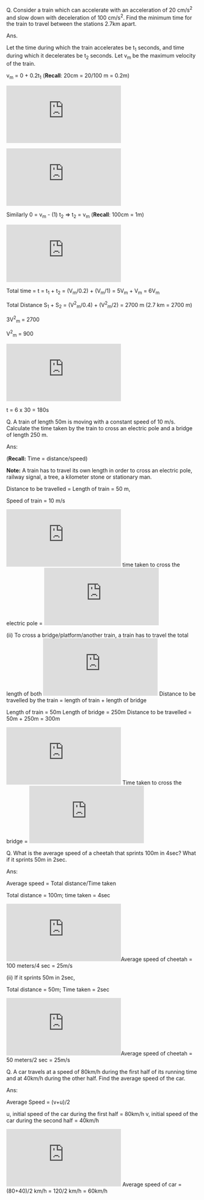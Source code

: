 Q. Consider a train which can accelerate with an acceleration of 20 cm/s<sup>2</sup> and slow down with deceleration of 100 cm/s<sup>2</sup>. Find the minimum time for the train to travel between the stations 2.7km apart.

Ans. 

Let the time during which the train accelerates be t<sub>1</sub> seconds, and time during which it decelerates be t<sub>2</sub> seconds. Let v<sub>m</sub> be the maximum velocity of the train.

v<sub>m</sub> = 0 + 0.2t<sub>1</sub> (**Recall**: 20cm = 20/100 m = 0.2m)

![img](http://latex.codecogs.com/svg.latex?t_1%3D%5Cfrac%7Bv_m%7D%7B0.2%7D)

![img](https://latex.codecogs.com/svg.latex?S_1%3D0%2B%5Cfrac%7B1%7D%7B2%7D%280.2%29%28%5Cfrac%7Bv_m%7D%7B0.2%7D%29%5E2%3D%5Cfrac%7B1%7D%7B2%7D%5Cfrac%7BV%5E2_m%7D%7B0.2%7D%3D%5Cfrac%7BV%5E2_m%7D%7B0.4%7D)

Similarly 0 = v<sub>m</sub> - (1) t<sub>2</sub> => t<sub>2</sub> = v<sub>m</sub> (**Recall**: 100cm = 1m)

![img](https://latex.codecogs.com/svg.latex?S_2%3D%28%5Cfrac%7Bv_m%2B0%7D%7B2%7D%29t_2%3D%5Cfrac%7Bv_m%7D%7B2%7D%28v_m%29%3D%5Cfrac%7Bv_m%5E2%7D%7B2%7D)

Total time = t = t<sub>1</sub> + t<sub>2</sub> = (V<sub>m</sub>/0.2) + (V<sub>m</sub>/1) = 5V<sub>m</sub> + V<sub>m</sub> = 6V<sub>m</sub>

Total Distance S<sub>1</sub> + S<sub>2</sub> = (V<sup>2</sup><sub>m</sub>/0.4) + (V<sup>2</sup><sub>m</sub>/2) = 2700 m  (2.7 km = 2700 m)

3V<sup>2</sup><sub>m</sub> = 2700

V<sup>2</sup><sub>m</sub> = 900

![img](https://latex.codecogs.com/svg.latex?V_m%3D%5Csqrt%7B900%7D%3D30)

t = 6 x 30 = 180s

Q. A train of length 50m is moving with a constant speed of 10 m/s. Calculate the time taken by the train to cross an electric pole and a bridge of length 250 m.

Ans:

(**Recall:** Time = distance/speed)

**Note:** A train has to travel its own length in order to cross an electric pole, railway signal, a tree, a kilometer stone or stationary man.

Distance to be travelled = Length of train = 50 m,

Speed of train = 10 m/s

![img](https://latex.codecogs.com/svg.latex?%5Cmathbf%7B%5Ctherefore%7D) time taken to cross the electric pole = 
![img](https://latex.codecogs.com/svg.latex?%5Cfrac%7B50m%7D%7B10m%2Fs%7D%3D%5Cfrac%7B50m%7D%7B10m%7D%7B%5Ctimes%7Ds%3D5s)

(ii) To cross a bridge/platform/another train, a train has to travel the total length of both
![img](https://latex.codecogs.com/svg.latex?%5Cmathbf%7B%5Ctherefore%7D) Distance to be travelled by the train
 = length of train + length of bridge

Length of train = 50m
Length of bridge = 250m
Distance to be travelled = 50m + 250m = 300m

![img](https://latex.codecogs.com/svg.latex?%5Cmathbf%7B%5Ctherefore%7D) Time taken to cross the bridge = 
![img](https://latex.codecogs.com/svg.latex?%5Cfrac%7BDistance%7D%7BSpeed%7D%3D%5Cfrac%7B300m%7D%7B10m%2Fs%7D%3D30s)


Q. What is the average speed of a cheetah that sprints 100m in 4sec? What if it sprints 50m in 2sec.

Ans:

Average speed = Total distance/Time taken

Total distance = 100m; time taken = 4sec

![img](https://latex.codecogs.com/svg.latex?%5Cmathbf%7B%5Ctherefore%7D)Average speed of cheetah = 100 meters/4 sec = 25m/s

(ii) If it sprints 50m in 2sec,

Total distance = 50m; Time taken = 2sec

![img](https://latex.codecogs.com/svg.latex?%5Cmathbf%7B%5Ctherefore%7D)Average speed of cheetah = 50 meters/2 sec = 25m/s



Q. A car travels at a speed of 80km/h during the first half of its running time and at 40km/h during the other half. Find the average speed of the car.

Ans:

Average Speed = (v+u)/2

u, initial speed of the car during the first half = 80km/h
v, initial speed of the car during the second half = 40km/h

![img](https://latex.codecogs.com/svg.latex?%5Cmathbf%7B%5Ctherefore%7D) Average speed of car = (80+40)/2 km/h = 120/2 km/h = 60km/h